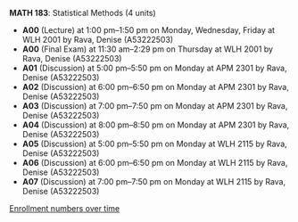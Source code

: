 **MATH 183**: Statistical Methods (4 units)

- **A00** (Lecture) at 1:00 pm–1:50 pm on Monday, Wednesday, Friday at WLH 2001 by Rava, Denise (A53222503)
- **A00** (Final Exam) at 11:30 am–2:29 pm on Thursday at WLH 2001 by Rava, Denise (A53222503)
- **A01** (Discussion) at 5:00 pm–5:50 pm on Monday at APM 2301 by Rava, Denise (A53222503)
- **A02** (Discussion) at 6:00 pm–6:50 pm on Monday at APM 2301 by Rava, Denise (A53222503)
- **A03** (Discussion) at 7:00 pm–7:50 pm on Monday at APM 2301 by Rava, Denise (A53222503)
- **A04** (Discussion) at 8:00 pm–8:50 pm on Monday at APM 2301 by Rava, Denise (A53222503)
- **A05** (Discussion) at 5:00 pm–5:50 pm on Monday at WLH 2115 by Rava, Denise (A53222503)
- **A06** (Discussion) at 6:00 pm–6:50 pm on Monday at WLH 2115 by Rava, Denise (A53222503)
- **A07** (Discussion) at 7:00 pm–7:50 pm on Monday at WLH 2115 by Rava, Denise (A53222503)

[Enrollment numbers over time](./MATH183.tsv)
